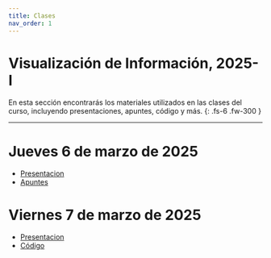 ```yaml
---
title: Clases
nav_order: 1
---
```


# Visualización de Información, 2025-I

En esta sección encontrarás los materiales utilizados en las clases del curso, incluyendo presentaciones, apuntes, código y más.
{: .fs-6 .fw-300 }

---

# Jueves 6 de marzo de 2025
- [Presentacion](https://docs.google.com/presentation/d/12mQmJNBFKV4vEBPv6gaRRGTobFyEJS6ICmW57_8SHaE/edit)
- [Apuntes](https://docs.google.com/document/d/1Q9t7KXjZIGf0G5VbpvtaSQF_pMkVLsfqk-_wfmbsHKQ/edit)


# Viernes 7 de marzo de 2025
- [Presentacion](https://docs.google.com/presentation/d/1SspOrbNagDL_f3RBNZpkuPYNs3oYpe3g62G888yi2I4/edit)
- [Código](https://glitch.com/edit/#!/infovis-puc-codigo-ayudantia?path=1-intro-html%2Findex.html%3A1%3A0)
